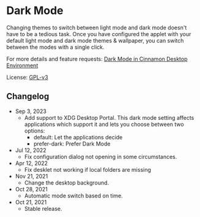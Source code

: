 # Dark Mode

Changing themes to switch between light mode and dark mode doesn't have to be a tedious task. Once you have configured
the applet with your default light mode and dark mode themes & wallpaper, you can switch between the modes with a single click.

For more details and feature requests: [Dark Mode in Cinnamon Desktop Environment](https://www.linuxedo.com/2021/10/dark-mode-in-cinnamon-desktop.html)

License: [GPL-v3](https://github.com/linuxedo/cinnamon-dark-mode-applet/blob/main/LICENSE)

## Changelog
* Sep 3, 2023
  - Add support to XDG Desktop Portal. This dark mode setting affects applications which support it and lets you choose between two options:
    - default: Let the applications decide
    - prefer-dark: Prefer Dark Mode
* Jul 12, 2022
  - Fix configuration dialog not opening in some circumstances.
* Apr 12, 2022
  - Fix desklet not working if local folders are missing
* Nov 21, 2021
  - Change the desktop background.
* Oct 28, 2021
  - Automatic mode switch based on time.
* Oct 21, 2021
  - Stable release.
